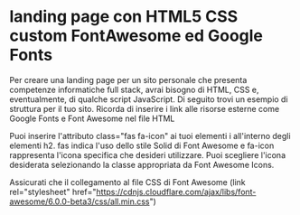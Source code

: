 # landing page con HTML5 CSS custom FontAwesome ed Google Fonts

Per creare una landing page per un sito personale che presenta competenze informatiche full stack, avrai bisogno di HTML, CSS e, eventualmente, di qualche script JavaScript. Di seguito trovi un esempio di struttura per il tuo sito. Ricorda di inserire i link alle risorse esterne come Google Fonts e Font Awesome nel file HTML

Puoi inserire l'attributo class="fas fa-icon" ai tuoi elementi i all'interno degli elementi h2. fas indica l'uso dello stile Solid di Font Awesome e fa-icon rappresenta l'icona specifica che desideri utilizzare. Puoi scegliere l'icona desiderata selezionando la classe appropriata da Font Awesome Icons.

Assicurati che il collegamento al file CSS di Font Awesome (link rel="stylesheet" href="https://cdnjs.cloudflare.com/ajax/libs/font-awesome/6.0.0-beta3/css/all.min.css")